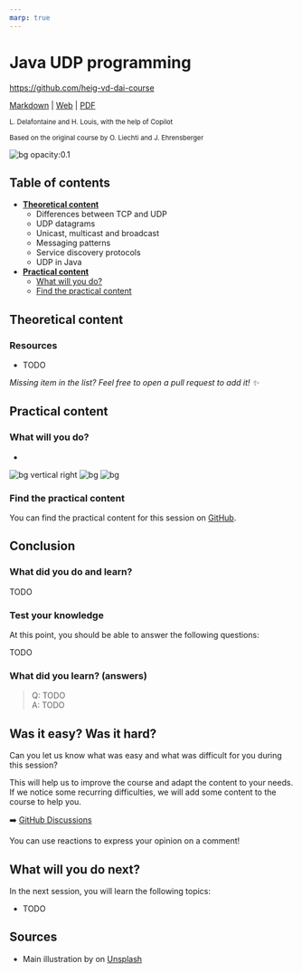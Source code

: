 ```yaml
---
marp: true
---
```


<!--
theme: gaia
size: 16:9
paginate: true
author: L. Delafontaine and H. Louis, with the help of Copilot
title: HEIG-VD DAI Course - Java UDP programming
description: Java UDP programming for the DAI course at HEIG-VD, Switzerland
url: https://heig-vd-dai-course.github.io/heig-vd-dai-course/16-java-udp-programming/
footer: '**HEIG-VD** - DAI Course 2023-2024 - CC BY-SA 4.0'
style: |
    :root {
        --color-background: #fff;
        --color-foreground: #333;
        --color-highlight: #f96;
        --color-dimmed: #888;
        --color-headings: #7d8ca3;
    }
    blockquote {
        font-style: italic;
    }
    table {
        width: 100%;
    }
    th:first-child {
        width: 15%;
    }
    h1, h2, h3, h4, h5, h6 {
        color: var(--color-headings);
    }
    h2, h3, h4, h5, h6 {
        font-size: 1.5rem;
    }
    h1 a:link, h2 a:link, h3 a:link, h4 a:link, h5 a:link, h6 a:link {
        text-decoration: none;
    }
    section:not([class=lead]) > p, blockquote {
        text-align: justify;
        hyphens: auto;
    }
headingDivider: 4
-->

[markdown]:
  https://github.com/heig-vd-dai-course/heig-vd-dai-course/blob/main/16-java-udp-programming/README.md
[web]:
  https://heig-vd-dai-course.github.io/heig-vd-dai-course/16-java-udp-programming/
[pdf]:
  https://heig-vd-dai-course.github.io/heig-vd-dai-course/16-java-udp-programming/16-java-udp-programming.pdf
[video]: #
[discussions]: https://github.com/orgs/heig-vd-dai-course/discussions/1
[illustration]:
  https://images.unsplash.com/photo-1484417894907-623942c8ee29?fit=crop&h=720

# Java UDP programming

<!--
_class: lead
_paginate: false
-->

<https://github.com/heig-vd-dai-course>

[Markdown][markdown] | [Web][web] |
[PDF][pdf]<!-- | [Video (in French)][video]-->

<small>L. Delafontaine and H. Louis, with the help of Copilot</small>

<small>Based on the original course by O. Liechti and J. Ehrensberger</small>

![bg opacity:0.1][illustration]

## Table of contents

- **[Theoretical content](#theoretical-content)**
  - Differences between TCP and UDP
  - UDP datagrams
  - Unicast, multicast and broadcast
  - Messaging patterns
  - Service discovery protocols
  - UDP in Java
- **[Practical content](#practical-content)**
  - [What will you do?](#what-will-you-do)
  - [Find the practical content](#find-the-practical-content)

## Theoretical content

<!-- _class: lead -->

### Resources

- TODO

_Missing item in the list? Feel free to open a pull request to add it!
:sparkles:_

## Practical content

<!-- _class: lead -->

### What will you do?

-

![bg vertical right](https://fakeimg.pl/800x600/0288d1/fff/?text=A)
![bg](https://fakeimg.pl/800x600/02669d/fff/?text=B)
![bg](https://fakeimg.pl/800x600/67b8e3/fff/?text=C)

### Find the practical content

<!-- _class: lead -->

You can find the practical content for this session on
[GitHub](https://github.com/heig-vd-dai-course/heig-vd-dai-course/blob/main/16-java-udp-programming/PRACTICAL_CONTENT.md).

## Conclusion

<!-- _class: lead -->

### What did you do and learn?

TODO

### Test your knowledge

At this point, you should be able to answer the following questions:

TODO

### What did you learn? (answers)

> Q: TODO  
> A: TODO

## Was it easy? Was it hard?

Can you let us know what was easy and what was difficult for you during this session?

This will help us to improve the course and adapt the content to your needs. If we notice some recurring difficulties, we will add some content to the course to help you.

:arrow_right: [GitHub Discussions][discussions]

You can use reactions to express your opinion on a comment!

## What will you do next?

In the next session, you will learn the following topics:

- TODO

## Sources

- Main illustration by []() on [Unsplash]()
